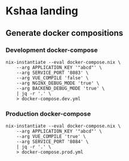 # Kshaa landing
## Generate docker compositions
### Development docker-compose
```
nix-instantiate --eval docker-compose.nix \
    --arg APPLICATION_KEY '"abcd"' \
    --arg SERVICE_PORT '8083' \
    --arg VUE_COMPILE 'false' \
    --arg NGINX_DEBUG_MODE 'true' \
    --arg BACKEND_DEBUG_MODE 'true' \
    | jq -r '.' \
    > docker-compose.dev.yml
```

### Production docker-compose
```
nix-instantiate --eval docker-compose.nix \
    --arg APPLICATION_KEY '"abcd"' \
    --arg VUE_COMPILE 'true' \
    --arg SERVICE_PORT '8084' \
    | jq -r '.' \
    > docker-compose.prod.yml
```